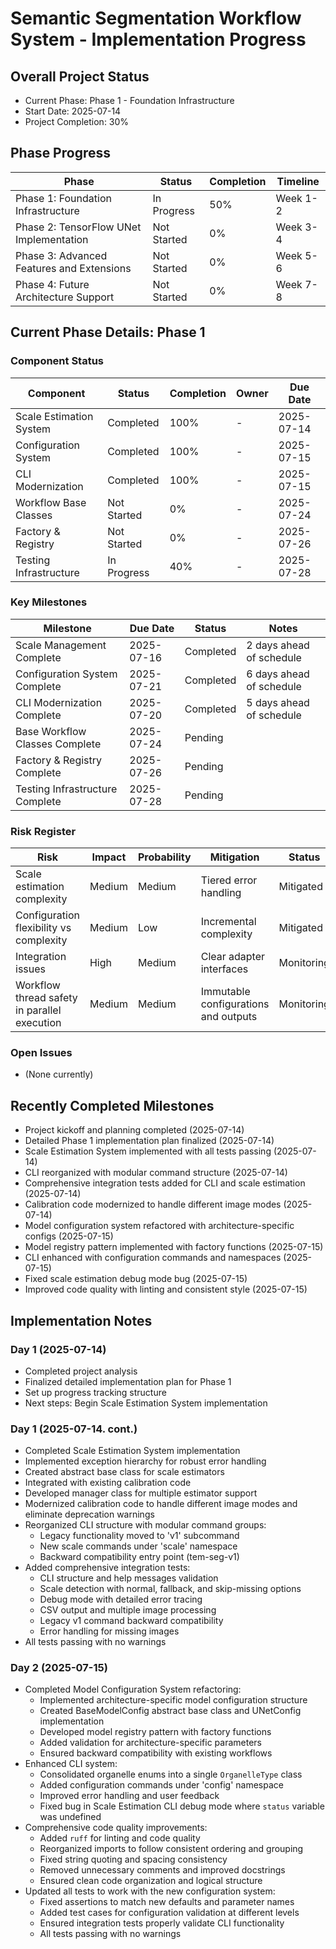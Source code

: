 # Semantic Segmentation Workflow System - Implementation Progress

## Overall Project Status
- Current Phase: Phase 1 - Foundation Infrastructure
- Start Date: 2025-07-14
- Project Completion: 30%

## Phase Progress
| Phase | Status | Completion | Timeline |
|-------|--------|------------|----------|
| Phase 1: Foundation Infrastructure | In Progress | 50% | Week 1-2 |
| Phase 2: TensorFlow UNet Implementation | Not Started | 0% | Week 3-4 |
| Phase 3: Advanced Features and Extensions | Not Started | 0% | Week 5-6 |
| Phase 4: Future Architecture Support | Not Started | 0% | Week 7-8 |

## Current Phase Details: Phase 1

### Component Status
| Component | Status | Completion | Owner | Due Date |
|-----------|--------|------------|-------|----------|
| Scale Estimation System | Completed | 100% | - | 2025-07-14 |
| Configuration System | Completed | 100% | - | 2025-07-15 |
| CLI Modernization | Completed | 100% | - | 2025-07-15 |
| Workflow Base Classes | Not Started | 0% | - | 2025-07-24 |
| Factory & Registry | Not Started | 0% | - | 2025-07-26 |
| Testing Infrastructure | In Progress | 40% | - | 2025-07-28 |

### Key Milestones
| Milestone | Due Date | Status | Notes |
|-----------|----------|--------|-------|
| Scale Management Complete | 2025-07-16 | Completed | 2 days ahead of schedule |
| Configuration System Complete | 2025-07-21 | Completed | 6 days ahead of schedule |
| CLI Modernization Complete | 2025-07-20 | Completed | 5 days ahead of schedule |
| Base Workflow Classes Complete | 2025-07-24 | Pending | |
| Factory & Registry Complete | 2025-07-26 | Pending | |
| Testing Infrastructure Complete | 2025-07-28 | Pending | |

### Risk Register
| Risk | Impact | Probability | Mitigation | Status |
|------|--------|------------|------------|--------|
| Scale estimation complexity | Medium | Medium | Tiered error handling | Mitigated |
| Configuration flexibility vs complexity | Medium | Low | Incremental complexity | Mitigated |
| Integration issues | High | Medium | Clear adapter interfaces | Monitoring |
| Workflow thread safety in parallel execution | Medium | Medium | Immutable configurations and outputs | Monitoring |

### Open Issues
- (None currently)

## Recently Completed Milestones
- Project kickoff and planning completed (2025-07-14)
- Detailed Phase 1 implementation plan finalized (2025-07-14)
- Scale Estimation System implemented with all tests passing (2025-07-14)
- CLI reorganized with modular command structure (2025-07-14)
- Comprehensive integration tests added for CLI and scale estimation (2025-07-14)
- Calibration code modernized to handle different image modes (2025-07-14)
- Model configuration system refactored with architecture-specific configs (2025-07-15)
- Model registry pattern implemented with factory functions (2025-07-15)
- CLI enhanced with configuration commands and namespaces (2025-07-15)
- Fixed scale estimation debug mode bug (2025-07-15)
- Improved code quality with linting and consistent style (2025-07-15)

## Implementation Notes

### Day 1 (2025-07-14)
- Completed project analysis
- Finalized detailed implementation plan for Phase 1
- Set up progress tracking structure
- Next steps: Begin Scale Estimation System implementation

### Day 1 (2025-07-14. cont.)
- Completed Scale Estimation System implementation
- Implemented exception hierarchy for robust error handling
- Created abstract base class for scale estimators
- Integrated with existing calibration code
- Developed manager class for multiple estimator support
- Modernized calibration code to handle different image modes and eliminate deprecation warnings
- Reorganized CLI structure with modular command groups:
  - Legacy functionality moved to 'v1' subcommand
  - New scale commands under 'scale' namespace
  - Backward compatibility entry point (tem-seg-v1)
- Added comprehensive integration tests:
  - CLI structure and help messages validation
  - Scale detection with normal, fallback, and skip-missing options
  - Debug mode with detailed error tracing
  - CSV output and multiple image processing
  - Legacy v1 command backward compatibility
  - Error handling for missing images
- All tests passing with no warnings

### Day 2 (2025-07-15)
- Completed Model Configuration System refactoring:
  - Implemented architecture-specific model configuration structure
  - Created BaseModelConfig abstract base class and UNetConfig implementation
  - Developed model registry pattern with factory functions
  - Added validation for architecture-specific parameters
  - Ensured backward compatibility with existing workflows
- Enhanced CLI system:
  - Consolidated organelle enums into a single `OrganelleType` class
  - Added configuration commands under 'config' namespace
  - Improved error handling and user feedback
  - Fixed bug in Scale Estimation CLI debug mode where `status` variable was undefined
- Comprehensive code quality improvements:
  - Added `ruff` for linting and code quality
  - Reorganized imports to follow consistent ordering and grouping
  - Fixed string quoting and spacing consistency
  - Removed unnecessary comments and improved docstrings
  - Ensured clean code organization and logical structure
- Updated all tests to work with the new configuration system:
  - Fixed assertions to match new defaults and parameter names
  - Added test cases for configuration validation at different levels
  - Ensured integration tests properly validate CLI functionality
  - All tests passing with no warnings

